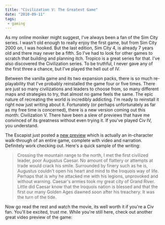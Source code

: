 ```yaml
---
title: "Civilization V: The Greatest Game"
date: "2010-09-11"
tags:
 - gaming
---
```


As my online moniker might suggest, I've always been a fan of the Sim City series. I wasn't old enough to really enjoy the first game, but from Sim City 2000 on, I was hooked. But the last edition, Sim City 4, is already 7 years old and there may never be a fifth. So I've had to look for other games to scratch that building and planning itch. Tropico is a great series for that. I've also discovered the Civilization series. To be truthful, I never gave any of the first three a chance, but I've played the hell out of IV.

Between the vanilla game and its two expansion packs, there is so much re-playability that I've probably reinstalled the game four or five times. There are just so many civilizations and leaders to choose from, so many different maps and strategies to try, that almost no game feels the same. The epic nature of recreating the world is incredibly addicting. I'm ready to reinstall it right now just writing about it. Fortunately (or perhaps unfortunately as far as my free time is concerned), there is a new version coming out this month: Civilization V. There have been a slew of previews that have me convinced of its greatness without even trying it. If you've played Civ IV, you understand.

The Escapist just posted a [new preview](http://www.escapistmagazine.com/articles/view/editorials/reviews/previews/8100-Preview-Civilization-V) which is actually an in-character walk-through of an entire game, complete with video and narration. Definitely work checking out. Here's a quick sample of the writing:

> Crossing the mountain range to the north, I met the first civilized leader, poor Augustus Caesar. No amount of flattery or attempts at trade would crack his smile. Surrounded by finery such as he is, Augustus couldn't open his heart and mind to the Iroquois way of life. Perhaps that is why he attacked me with his legions, unprovoked and without warning. Caesar's armies took my great city of Grand River. Little did Caesar know that the Iroquois nation is blessed and that the first our many Golden Ages dawned soon after his treachery. It was the turn of the tide.

Now go read the rest and watch the movie, its well worth it if you're a Civ fan. You'll be excited, trust me. While you're still here, check out another great video preview of the game:
